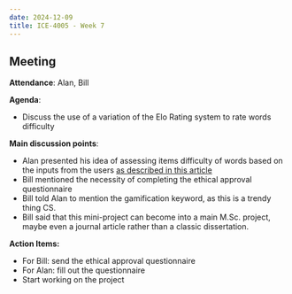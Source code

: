 ```yaml
---
date: 2024-12-09
title: ICE-4005 - Week 7
---
```

## Meeting

**Attendance**: Alan, Bill

**Agenda**:
  - Discuss the use of a variation of the Elo Rating system to rate words difficulty

**Main discussion points**:
  - Alan presented his idea of assessing items difficulty of words based on the inputs from the users [as described in this article](https://oktogazh.github.io/posts/elo-rating-and-rasch-model/)
  - Bill mentioned the necessity of completing the ethical approval questionnaire
  - Bill told Alan to mention the gamification keyword, as this is a trendy thing CS.
  - Bill said that this mini-project can become into a main M.Sc. project, maybe even a journal article rather than a classic dissertation.

**Action Items:**
- For Bill: send the ethical approval questionnaire
- For Alan: fill out the questionnaire
- Start working on the project
